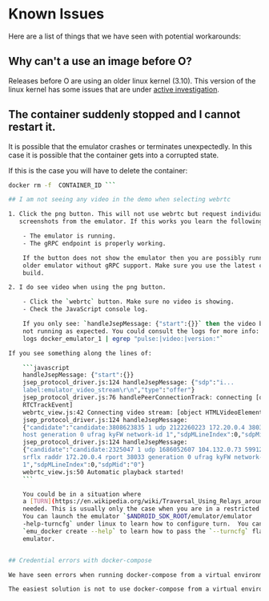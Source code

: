 # Known Issues

Here are a list of things that we have seen with potential workarounds:

## Why can't a use an image before O?

Releases before O are using an older linux kernel (3.10). This version of the
linux kernel has some issues that are under [active
investigation](https://issuetracker.google.com/issues/140881613).

## The container suddenly stopped and I cannot restart it.

It is possible that the emulator crashes or terminates unexpectedly. In this
case it is possible that the container gets into a corrupted state.

If this is the case you will have to delete the container:

```sh # stop the container docker stop CONTAINER_ID # removes the container
docker rm -f  CONTAINER_ID ```

## I am not seeing any video in the demo when selecting webrtc

1. Click the png button. This will not use webrtc but request individual
   screenshots from the emulator. If this works you learn the following:

    - The emulator is running.
    - The gRPC endpoint is properly working.

    If the button does not show the emulator then you are possibly running an
    older emulator without gRPC support. Make sure you use the latest canary
    build.

2. I do see video when using the png button.

    - Click the `webrtc` button. Make sure no video is showing.
    - Check the JavaScript console log.

    If you only see: `handleJsepMessage: {"start":{}}` then the video bridge is
    not running as expected. You could consult the logs for more info:  `docker
    logs docker_emulator_1 | egrep "pulse:|video:|version:"`

If you see something along the lines of:

    ```javascript
    handleJsepMessage: {"start":{}}
    jsep_protocol_driver.js:124 handleJsepMessage: {"sdp":"i...
    label:emulator_video_stream\r\n","type":"offer"}
    jsep_protocol_driver.js:76 handlePeerConnectionTrack: connecting [object
    RTCTrackEvent]
    webrtc_view.js:42 Connecting video stream: [object HTMLVideoElement]:0
    jsep_protocol_driver.js:124 handleJsepMessage:
    {"candidate":"candidate:3808623835 1 udp 2122260223 172.20.0.4 38033 typ
    host generation 0 ufrag kyFW network-id 1","sdpMLineIndex":0,"sdpMid":"0"}
    jsep_protocol_driver.js:124 handleJsepMessage:
    {"candidate":"candidate:2325047 1 udp 1686052607 104.132.0.73 59912 typ
    srflx raddr 172.20.0.4 rport 38033 generation 0 ufrag kyFW network-id
    1","sdpMLineIndex":0,"sdpMid":"0"}
    webrtc_view.js:50 Automatic playback started!
    ```

    You could be in a situation where
    a [TURN](https://en.wikipedia.org/wiki/Traversal_Using_Relays_around_NAT) is
    needed. This is usually only the case when you are in a restricted network.
    You can launch the emulator `$ANDROID_SDK_ROOT/emulator/emulator
    -help-turncfg` under linux to learn how to configure turn.  You can pass use
    `emu_docker create --help` to learn how to pass the `--turncfg` flag to the
    emulator.


## Credential errors with docker-compose

We have seen errors when running docker-compose from a virtual environment.

The easiest solution is not to use docker-compose from a virtual environment.

